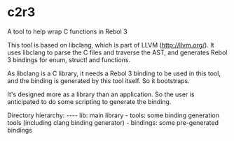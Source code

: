 # c2r3
A tool to help wrap C functions in Rebol 3

This tool is based on libclang, which is part of LLVM (http://llvm.org/). 
It uses libclang to parse the C files and traverse the AST, and generates
Rebol 3 bindings for enum, struct! and functions.

As libclang is a C library, it needs a Rebol 3 binding to be used in this
tool, and the binding is generated by this tool itself. So it bootstraps.

It's designed more as a library than an application. So the user is anticipated
to do some scripting to generate the binding.

Directory hierarchy:
---- lib: main library
  \- tools: some binding generation tools (including clang binding generator)
  \- bindings: some pre-generated bindings
